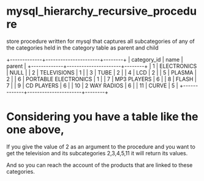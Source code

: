 # mysql_hierarchy_recursive_procedure
store procedure written for mysql that captures all subcategories of any of the categories held in the category table as parent and child

+-------------+----------------------+--------+
| category_id | name                 | parent |
+-------------+----------------------+--------+
|           1 | ELECTRONICS          |   NULL |
|           2 | TELEVISIONS          |      1 |
|           3 | TUBE                 |      2 |
|           4 | LCD                  |      2 |
|           5 | PLASMA               |      2 |
|           6 | PORTABLE ELECTRONICS |      1 |
|           7 | MP3 PLAYERS          |      6 |
|           8 | FLASH                |      7 |
|           9 | CD PLAYERS           |      6 |
|          10 | 2 WAY RADIOS         |      6 |
|          11 | CURVE                |      5 |
+-------------+----------------------+--------+

# Considering you have a table like the one above,
If you give the value of 2 as an argument to the procedure and you want to get the television and its subcategories 2,3,4,5,11 it will return its values.

And so you can reach the account of the products that are linked to these categories.
